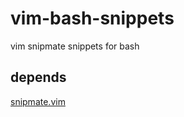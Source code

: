 # vim-bash-snippets

vim snipmate snippets for bash

## depends

[snipmate.vim](https://github.com/msanders/snipmate.vim)
